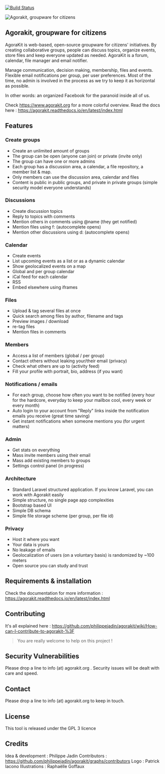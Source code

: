 [![Build Status](https://travis-ci.org/philippejadin/agorakit.svg?branch=master)](https://travis-ci.org/philippejadin/agorakit)

![Agorakit, groupware for citizens](https://raw.githubusercontent.com/philippejadin/agorakit-website/master/agorakit-banner.png)

## Agorakit, groupware for citizens

AgoraKit is web-based, open-source groupware for citizens' initiatives. By creating collaborative groups, people can discuss topics, organize events, store files and keep everyone updated as needed. AgoraKit is a forum, calendar, file manager and email notifier.

Manage communication, decision making, membership, files and events. Flexible email notifications per group, per user preferences. Most of the time, no admin is involved in the process as we try to keep it as horizontal as possible.

In other words: an organized Facebook for the paranoid inside all of us.

Check https://www.agorakit.org for a more colorful overview.
Read the docs here : https://agorakit.readthedocs.io/en/latest/index.html

## Features

### Create groups
- Create an unlimited amount of groups
- The group can be open (anyone can join) or private (invite only)
- The group can have one or more admins
- Each group has a discussion area, a calendar, a file repository, a member list & map.
- Only members can use the discussion area, calendar and files
- Content is public in public groups, and private in private groups (simple security model everyone understands)

### Discussions
- Create discussion topics
- Reply to topics with comments
- Mention others in comments using @name (they get notified)
- Mention files using f: (autocomplete opens)
- Mention other discussions using d: (autocomplete opens)

### Calendar
- Create events
- List upcoming events as a list or as a dynamic calendar
- Show geolocalized events on a map
- Global and per group calendar
- iCal feed for each calendar
- RSS
- Embed elsewhere using iframes

### Files
- Upload & tag several files at once
- Quick search among files by author, filename and tags
- Preview images / download
- re-tag files
- Mention files in comments

### Members
- Access a list of members (global / per group)
- Contact others without leaking your/their email (privacy)
- Check what others are up to (activity feed)
- Fill your profile with portrait, bio, address (if you want)

### Notifications / emails
- For each group, choose how often you want to be notified (every hour for the hardcore, everyday to keep your mailbox cool, every week or every month)
- Auto login to your account from "Reply" links inside the notification emails you receive (great time saving)
- Get instant notifications when someone mentions you (for urgent matters)

### Admin
- Get stats on everything
- Mass invite members using their email
- Mass add existing members to groups
- Settings control panel (in progress)

### Architecture
- Standard Laravel structured application. If you know Laravel, you can work with Agorakit easily
- Simple structure, no single page app complexities
- Bootstrap based UI
- Simple DB schema
- Simple file storage scheme (per group, per file id)

### Privacy
- Host it where you want
- Your data is yours
- No leakage of emails
- Geolocalization of users (on a voluntary basis) is randomized by ~100 meters
- Open source you can study and trust



## Requirements & installation
Check the documentation for more information : https://agorakit.readthedocs.io/en/latest/index.html


## Contributing
It's all explained here :  https://github.com/philippejadin/agorakit/wiki/How-can-I-contribute-to-agorakit-%3F

> You are really welcome to help on this project !


## Security Vulnerabilities
Please drop a line to info (at) agorakit.org . Security issues will be dealt with care and speed.


## Contact
Please drop a line to info (at) agorakit.org to keep in touch.


## License
This tool is released under the GPL 3 licence


## Credits
Idea & development : Philippe Jadin
Contributors : https://github.com/philippejadin/agorakit/graphs/contributors
Logo : Patrick Iacono
Illustrations : Raphaëlle Goffaux
<!--stackedit_data:
eyJoaXN0b3J5IjpbLTE5NDcxNjg1MjZdfQ==
-->